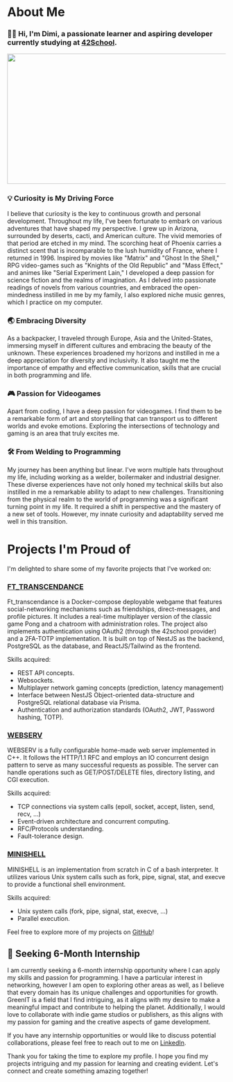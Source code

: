 # About Me

### :man_technologist: Hi, I'm Dimi, a passionate learner and aspiring developer currently studying at [42School](https://42.fr/en/homepage/).

<div id="header" align="center">
  <img src="https://automatedprogrammer.sh/wp-content/uploads/2018/05/black-screen-with-flashing-blinking-cursor.gif" width="1000" height="300"/>
</div>

### :bulb: Curiosity is My Driving Force
I believe that curiosity is the key to continuous growth and personal development. Throughout my life, I've been fortunate to embark on various adventures that have shaped my perspective.
I grew up in Arizona, surrounded by deserts, cacti, and American culture. The vivid memories of that period are etched in my mind. The scorching heat of Phoenix carries a distinct scent that is incomparable to the lush humidity of France, where I returned in 1996.
Inspired by movies like "Matrix" and "Ghost In the Shell," RPG video-games such as "Knights of the Old Republic" and "Mass Effect," and animes like "Serial Experiment Lain," I developed a deep passion for science fiction and the realms of imagination.
As I delved into passionate readings of novels from various countries, and embraced the open-mindedness instilled in me by my family, I also explored niche music genres, which I practice on my computer.

### :earth_asia: Embracing Diversity

As a backpacker, I traveled through Europe, Asia and the United-States, immersing myself in different cultures and embracing the beauty of the unknown. These experiences broadened my horizons and instilled in me a deep appreciation for diversity and inclusivity. It also taught me the importance of empathy and effective communication, skills that are crucial in both programming and life.

### :video_game: Passion for Videogames

Apart from coding, I have a deep passion for videogames. I find them to be a remarkable form of art and storytelling that can transport us to different worlds and evoke emotions. Exploring the intersections of technology and gaming is an area that truly excites me.

### :hammer_and_wrench: From Welding to Programming

My journey has been anything but linear. I've worn multiple hats throughout my life, including working as a welder, boilermaker and industrial designer. These diverse experiences have not only honed my technical skills but also instilled in me a remarkable ability to adapt to new challenges. Transitioning from the physical realm to the world of programming was a significant turning point in my life. It required a shift in perspective and the mastery of a new set of tools. However, my innate curiosity and adaptability served me well in this transition.

# Projects I'm Proud of

I'm delighted to share some of my favorite projects that I've worked on:

### [FT_TRANSCENDANCE](https://github.com/misteriaud/ft_transcendence)

Ft_transcendance is a Docker-compose deployable webgame that features social-networking mechanisms such as friendships, direct-messages, and profile pictures. It includes a real-time multiplayer version of the classic game Pong and a chatroom with administration roles. The project also implements authentication using OAuth2 (through the 42school provider) and a 2FA-TOTP implementation. It is built on top of NestJS as the backend, PostgreSQL as the database, and ReactJS/Tailwind as the frontend.

Skills acquired:
- REST API concepts.
- Websockets.
- Multiplayer network gaming concepts (prediction, latency management)
- Interface between NestJS Object-oriented data-structure and PostgreSQL relational database via Prisma.
- Authentication and authorization standards (OAuth2, JWT, Password hashing, TOTP).

### [WEBSERV](https://github.com/ouafabulous/webserv_42)

WEBSERV is a fully configurable home-made web server implemented in C++. It follows the HTTP/1.1 RFC and employs an IO concurrent design pattern to serve as many successful requests as possible. The server can handle operations such as GET/POST/DELETE files, directory listing, and CGI execution.

Skills acquired:
- TCP connections via system calls (epoll, socket, accept, listen, send, recv, ...)
- Event-driven architecture and concurrent computing.
- RFC/Protocols understanding.
- Fault-tolerance design.

### [MINISHELL](https://github.com/DimiOui/minishell)

MINISHELL is an implementation from scratch in C of a bash interpreter. It utilizes various Unix system calls such as fork, pipe, signal, stat, and execve to provide a functional shell environment.

Skills acquired:
- Unix system calls (fork, pipe, signal, stat, execve, ...)
- Parallel execution.

Feel free to explore more of my projects on [GitHub](https://github.com/DimiOui/)!

## :briefcase: Seeking 6-Month Internship

I am currently seeking a 6-month internship opportunity where I can apply my skills and passion for programming. I have a particular interest in networking, however I am open to exploring other areas as well, as I believe that every domain has its unique challenges and opportunities for growth. GreenIT is a field that I find intriguing, as it aligns with my desire to make a meaningful impact and contribute to helping the planet. Additionally, I would love to collaborate with indie game studios or publishers, as this aligns with my passion for gaming and the creative aspects of game development.

If you have any internship opportunities or would like to discuss potential collaborations, please feel free to reach out to me on [LinkedIn](https://www.linkedin.com/in/dimitri-paccagnini/).

Thank you for taking the time to explore my profile. I hope you find my projects intriguing and my passion for learning and creating evident. Let's connect and create something amazing together!

